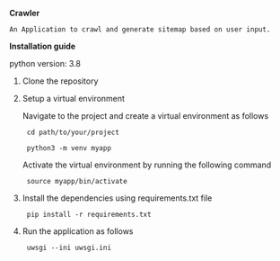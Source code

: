**Crawler**

    An Application to crawl and generate sitemap based on user input.

**Installation guide**

python version: 3.8

1) Clone the repository

2) Setup a virtual environment

    Navigate to the project and create a virtual environment as follows

        cd path/to/your/project
        
        python3 -m venv myapp
    
    Activate the virtual environment by running the following command

        source myapp/bin/activate

2) Install the dependencies using requirements.txt file

        pip install -r requirements.txt

3) Run the application as follows
    
        uwsgi --ini uwsgi.ini